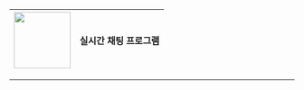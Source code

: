 <img src="https://github.com/user-attachments/assets/68c5b846-0b38-42c4-8aeb-67b20354cabb" width="100" height="100" />| 실시간 채팅 프로그램|
--- | --- |

---

